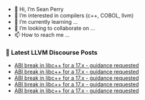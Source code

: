 - 👋 Hi, I’m Sean Perry
- 👀 I’m interested in compilers (c++, COBOL, llvm)
- 🌱 I’m currently learning ...
- 💞️ I’m looking to collaborate on ...
- 📫 How to reach me ...

<!---
s66perry/s66perry is a ✨ special ✨ repository because its `README.md` (this file) appears on your GitHub profile.
You can click the Preview link to take a look at your changes.
--->
### 📕 Latest LLVM Discourse Posts

<!-- DISCOURSE-LLVM:START -->
- [ABI break in libc++ for a 17.x - guidance requested](https://discourse.llvm.org/t/abi-break-in-libc-for-a-17-x-guidance-requested/74483#post_17)
- [ABI break in libc++ for a 17.x - guidance requested](https://discourse.llvm.org/t/abi-break-in-libc-for-a-17-x-guidance-requested/74483#post_16)
- [ABI break in libc++ for a 17.x - guidance requested](https://discourse.llvm.org/t/abi-break-in-libc-for-a-17-x-guidance-requested/74483#post_15)
- [ABI break in libc++ for a 17.x - guidance requested](https://discourse.llvm.org/t/abi-break-in-libc-for-a-17-x-guidance-requested/74483#post_14)
- [ABI break in libc++ for a 17.x - guidance requested](https://discourse.llvm.org/t/abi-break-in-libc-for-a-17-x-guidance-requested/74483#post_13)
<!-- DISCOURSE-LLVM:END -->
